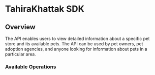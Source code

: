 # TahiraKhattak SDK

## Overview

The API enables users to view detailed information about a specific pet store and its available pets. The API can be used by pet owners, pet adoption agencies, and anyone looking for information about pets in a particular area.

### Available Operations

